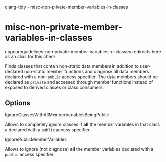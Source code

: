 clang-tidy - misc-non-private-member-variables-in-classes

</div>

# misc-non-private-member-variables-in-classes

<span class="title-ref">cppcoreguidelines-non-private-member-variables-in-classes</span>
redirects here as an alias for this check.

Finds classes that contain non-static data members in addition to
user-declared non-static member functions and diagnose all data members
declared with a non-`public` access specifier. The data members should
be declared as `private` and accessed through member functions instead
of exposed to derived classes or class consumers.

## Options

<div class="option">

IgnoreClassesWithAllMemberVariablesBeingPublic

Allows to completely ignore classes if **all** the member variables in
that class a declared with a `public` access specifier.

</div>

<div class="option">

IgnorePublicMemberVariables

Allows to ignore (not diagnose) **all** the member variables declared
with a `public` access specifier.

</div>

